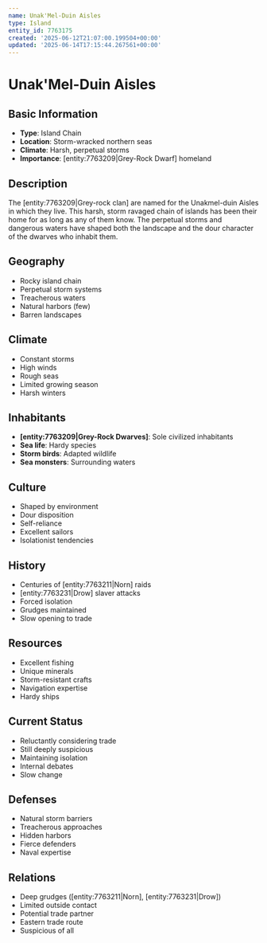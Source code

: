 ```yaml
---
name: Unak'Mel-Duin Aisles
type: Island
entity_id: 7763175
created: '2025-06-12T21:07:00.199504+00:00'
updated: '2025-06-14T17:15:44.267561+00:00'
---
```


# Unak'Mel-Duin Aisles

## Basic Information
- **Type**: Island Chain
- **Location**: Storm-wracked northern seas
- **Climate**: Harsh, perpetual storms
- **Importance**: [entity:7763209|Grey-Rock Dwarf] homeland

## Description
The [entity:7763209|Grey-rock clan] are named for the Unakmel-duin Aisles in which they live. This harsh, storm ravaged chain of islands has been their home for as long as any of them know. The perpetual storms and dangerous waters have shaped both the landscape and the dour character of the dwarves who inhabit them.

## Geography
- Rocky island chain
- Perpetual storm systems
- Treacherous waters
- Natural harbors (few)
- Barren landscapes

## Climate
- Constant storms
- High winds
- Rough seas
- Limited growing season
- Harsh winters

## Inhabitants
- **[entity:7763209|Grey-Rock Dwarves]**: Sole civilized inhabitants
- **Sea life**: Hardy species
- **Storm birds**: Adapted wildlife
- **Sea monsters**: Surrounding waters

## Culture
- Shaped by environment
- Dour disposition
- Self-reliance
- Excellent sailors
- Isolationist tendencies

## History
- Centuries of [entity:7763211|Norn] raids
- [entity:7763231|Drow] slaver attacks
- Forced isolation
- Grudges maintained
- Slow opening to trade

## Resources
- Excellent fishing
- Unique minerals
- Storm-resistant crafts
- Navigation expertise
- Hardy ships

## Current Status
- Reluctantly considering trade
- Still deeply suspicious
- Maintaining isolation
- Internal debates
- Slow change

## Defenses
- Natural storm barriers
- Treacherous approaches
- Hidden harbors
- Fierce defenders
- Naval expertise

## Relations
- Deep grudges ([entity:7763211|Norn], [entity:7763231|Drow])
- Limited outside contact
- Potential trade partner
- Eastern trade route
- Suspicious of all